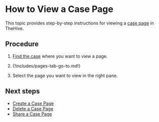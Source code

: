 # How to View a Case Page

This topic provides step-by-step instructions for viewing a [case page](about-case-pages.md) in TheHive.

<h2>Procedure</h2>

1. [Find the case](../analyst-corner/cases/search-for-cases/find-a-case.md) where you want to view a page.

2. {!includes/pages-tab-go-to.md!}

3. Select the page you want to view in the right pane.

<h2>Next steps</h2>

* [Create a Case Page](create-a-case-page.md)
* [Delete a Case Page](delete-a-case-page.md)
* [Share a Case Page](share-a-case-page.md)